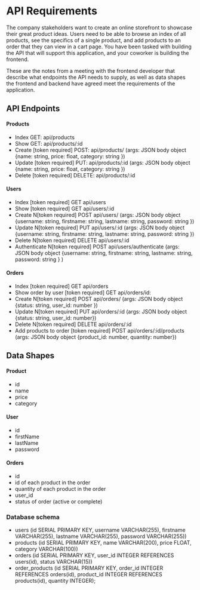 # API Requirements
The company stakeholders want to create an online storefront to showcase their great product ideas. Users need to be able to browse an index of all products, see the specifics of a single product, and add products to an order that they can view in a cart page. You have been tasked with building the API that will support this application, and your coworker is building the frontend.

These are the notes from a meeting with the frontend developer that describe what endpoints the API needs to supply, as well as data shapes the frontend and backend have agreed meet the requirements of the application. 

## API Endpoints
#### Products
- Index GET: api/products 
- Show GET: api/products/:id
- Create [token required] POST: api/products/ (args: JSON body object {name: string, price: float, category: string })
- Update [token required] PUT: api/products/:id (args: JSON body object {name: string, price: float, category: string })
- Delete [token required] DELETE: api/products/:id

#### Users
- Index [token required] GET api/users
- Show [token required] GET api/users/:id
- Create N[token required] POST api/users/ (args: JSON body object {username: string, firstname: string, lastname: string, password: string })
- Update N[token required] PUT api/users/:id (args: JSON body object {username: string, firstname: string, lastname: string, password: string })
- Delete N[token required] DELETE api/users/:id
- Authenticate N[token required] POST api/users/authenticate (args: JSON body object {username: string, firstname: string, lastname: string, password: string } )

#### Orders
- Index [token required] GET api/orders
- Show order by user [token required] GET api/orders/id:
- Create N[token required] POST api/orders/ (args: JSON body object {status: string, user_id: number })
- Update N[token required] PUT api/orders/:id (args: JSON body object {status: string, user_id: number})
- Delete N[token required] DELETE api/orders/:id
- Add products to order [token required] POST api/orders/:id/products (args: JSON body object {product_id: number, quantity: number})

## Data Shapes
#### Product
-  id
- name
- price
- category

#### User
- id
- firstName
- lastName
- password

#### Orders
- id
- id of each product in the order
- quantity of each product in the order
- user_id
- status of order (active or complete)

### Database schema
- users (id SERIAL PRIMARY KEY, username VARCHAR(255), firstname VARCHAR(255), lastname VARCHAR(255), password VARCHAR(255))
- products (id SERIAL PRIMARY KEY, name VARCHAR(200), price FLOAT, category VARCHAR(100))
- orders (id SERIAL PRIMARY KEY, user_id INTEGER REFERENCES users(id), status VARCHAR(15))
- order_products (id SERIAL PRIMARY KEY, order_id INTEGER REFERENCES orders(id), product_id INTEGER REFERENCES products(id), quantity INTEGER);